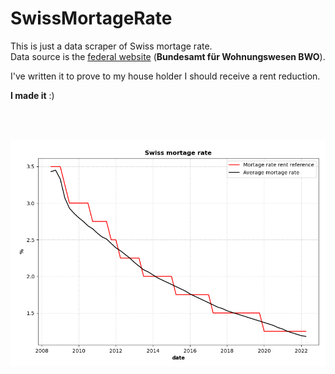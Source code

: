 # SwissMortageRate
This is just a data scraper of Swiss mortage rate.<br>
Data source is the [federal website](https://www.bwo.admin.ch/bwo/it/home/mietrecht/referenzzinssatz/entwicklung-referenzzinssatz-und-durchschnittszinssatz.html) (**Bundesamt für Wohnungswesen BWO**).

I've written it to prove to my house holder I should receive a rent reduction.

**I made it** :)


<br><br>

<img src = "https://raw.githubusercontent.com/clarkmaio/SwissMortageRate/main/swiss_mortage_rate.PNG" style="width:600px;">

